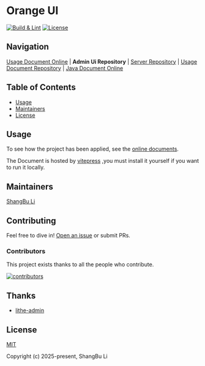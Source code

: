 Orange UI
========================================================================

[![Build & Lint](https://github.com/lishangbu/orange-ui/actions/workflows/build.yml/badge.svg)](https://github.com/lishangbu/orange-ui/actions/workflows/build.yml)
[![License](https://img.shields.io/github/license/lishangbu/orange-ui)](https://github.com/lishangbu/orange-ui/blob/main/LICENSE)

## Navigation

[Usage Document Online][1] | **Admin Ui Repository** | [Server Repository][2] | [Usage Document Repository][3] | [Java Document Online][4]

[1]: http://lishangbu.github.io/orange-site/docs

[2]: https://github.com/lishangbu/orange

[3]: https://github.com/lishangbu/orange-doc

[4]: https://lishangbu.github.io/orange-site/javadoc-api

## Table of Contents

- [Usage](#usage)
- [Maintainers](#maintainers)
- [License](#license)

## Usage

To see how the project has been applied, see the [online documents](https://lishangbu.github.io/orange-doc).

The Document is hosted by [vitepress](https://vitepress.dev) ,you must install it yourself if you want to run it
locally.

## Maintainers

[ShangBu Li](https://github.com/lishangbu)

## Contributing

Feel free to dive in! [Open an issue](https://github.com/lishangbu/orange-ui/issues/new) or submit PRs.

### Contributors

This project exists thanks to all the people who contribute.

<a href="https://github.com/lishangbu/orange-ui/graphs/contributors">
<img src="https://contrib.rocks/image?repo=lishangbu/orange-ui"  alt="contributors"/>
</a>

## Thanks

- [lithe-admin](https://github.com/tenianon/lithe-admin)

## License

[MIT](https://opensource.org/license/mit)

Copyright (c) 2025-present, ShangBu Li
